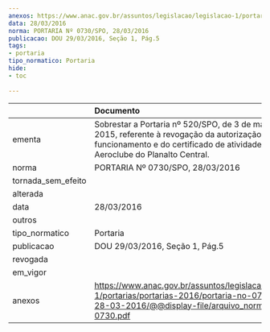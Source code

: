 ```yaml
---
anexos: https://www.anac.gov.br/assuntos/legislacao/legislacao-1/portarias/portarias-2016/portaria-no-0730-spo-28-03-2016/@@display-file/arquivo_norma/PA2016-0730.pdf
data: 28/03/2016
norma: PORTARIA Nº 0730/SPO, 28/03/2016
publicacao: DOU 29/03/2016, Seção 1, Pág.5
tags:
- portaria
tipo_normatico: Portaria
hide: 
- toc 
 
---
```


|                    | Documento                                                                                                                                                                                      |
|:-------------------|:-----------------------------------------------------------------------------------------------------------------------------------------------------------------------------------------------|
| ementa             | Sobrestar a Portaria nº 520/SPO, de 3 de março de 2015, referente à revogação da autorização definitiva de funcionamento e do certificado de atividade aérea do Aeroclube do Planalto Central. |
| norma              | PORTARIA Nº 0730/SPO, 28/03/2016                                                                                                                                                               |
| tornada_sem_efeito |                                                                                                                                                                                                |
| alterada           |                                                                                                                                                                                                |
| data               | 28/03/2016                                                                                                                                                                                     |
| outros             |                                                                                                                                                                                                |
| tipo_normatico     | Portaria                                                                                                                                                                                       |
| publicacao         | DOU 29/03/2016, Seção 1, Pág.5                                                                                                                                                                 |
| revogada           |                                                                                                                                                                                                |
| em_vigor           |                                                                                                                                                                                                |
| anexos             | https://www.anac.gov.br/assuntos/legislacao/legislacao-1/portarias/portarias-2016/portaria-no-0730-spo-28-03-2016/@@display-file/arquivo_norma/PA2016-0730.pdf                                 |